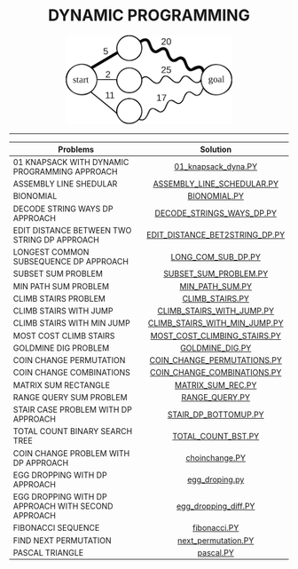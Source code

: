 <h1 align="center">DYNAMIC PROGRAMMING</h1>
<p align="center">
  <img width="300" src="logo.png">
</p>

----

| Problems                  | Solution                         |
| -------------             |:-------------:                   |
| 01 KNAPSACK WITH DYNAMIC PROGRAMMING APPROACH  | [01_knapsack_dyna.PY](https://github.com/aditya-2703/DSA/blob/main/dynamic_programming/01_knapsack_dyna.py)              |
| ASSEMBLY LINE SHEDULAR          | [ASSEMBLY_LINE_SCHEDULAR.PY](https://github.com/aditya-2703/DSA/blob/main/dynamic_programming/ASSEMBLY_LINE_SCHEDULAR.PY)        |   
| BIONOMIAL    | [BIONOMIAL.PY](https://github.com/aditya-2703/DSA/blob/main/dynamic_programming/BIONOMIAL.PY)     | 
| DECODE STRING WAYS DP APPROACH    | [DECODE_STRINGS_WAYS_DP.PY](https://github.com/aditya-2703/DSA/blob/main/dynamic_programming/DECODE_STRINGS_WAYS._DP.py)       |  
| EDIT DISTANCE BETWEEN TWO STRING DP APPROACH | [EDIT_DISTANCE_BET2STRING_DP.PY](https://github.com/aditya-2703/DSA/blob/main/dynamic_programming/EDIT_DISTANCE_BET2STRING_DP.py)        |
| LONGEST COMMON SUBSEQUENCE DP APPROACH    | [LONG_COM_SUB_DP.PY](https://github.com/aditya-2703/DSA/blob/main/dynamic_programming/LONG_COM_SUB_DP.py)                       |    | MAKING CHAIN PROBLEM          | [MAKING_CHAIN.PY](https://github.com/aditya-2703/DSA/blob/main/dynamic_programming/MAKING_CHAIN.PY)        |   
| SUBSET SUM PROBLEM          | [SUBSET_SUM_PROBLEM.PY](https://github.com/aditya-2703/DSA/blob/main/dynamic_programming/SUBSET_SUM_PROBLEM.PY)        |   
| MIN PATH SUM PROBLEM          | [MIN_PATH_SUM.PY](https://github.com/aditya-2703/DSA/blob/main/dynamic_programming/MIN_PATH_SUM.PY)        |   
| CLIMB STAIRS PROBLEM          | [CLIMB_STAIRS.PY](https://github.com/aditya-2703/DSA/blob/main/dynamic_programming/CLIMB_STAIRS.PY)        |   
| CLIMB STAIRS WITH JUMP        | [CLIMB_STAIRS_WITH_JUMP.PY](https://github.com/aditya-2703/DSA/blob/main/dynamic_programming/CLIMB_STAIRS_WITH_JUMP.PY)        |   
| CLIMB STAIRS WITH MIN JUMP    | [CLIMB_STAIRS_WITH_MIN_JUMP.PY](https://github.com/aditya-2703/DSA/blob/main/dynamic_programming/CLIMB_STAIRS_WITH_MIN_JUMP.PY)        |   
| MOST COST CLIMB STAIRS        | [MOST_COST_CLIMBING_STAIRS.PY](https://github.com/aditya-2703/DSA/blob/main/dynamic_programming/MOST_COST_CLIMBING_STAIRS.PY)        |   
| GOLDMINE DIG PROBLEM          | [GOLDMINE_DIG.PY](https://github.com/aditya-2703/DSA/blob/main/dynamic_programming/GOLDMINE_DIG.PY)        |   
| COIN CHANGE PERMUTATION       | [COIN_CHANGE_PERMUTATIONS.PY](https://github.com/aditya-2703/DSA/blob/main/dynamic_programming/COIN_CHANGE_PERMUTATIONS.PY)        |   
| COIN CHANGE COMBINATIONS      | [COIN_CHANGE_COMBINATIONS.PY](https://github.com/aditya-2703/DSA/blob/main/dynamic_programming/COIN_CHANGE_COMBINATIONS.PY)        |   
| MATRIX SUM RECTANGLE| [MATRIX_SUM_REC.PY](https://github.com/aditya-2703/DSA/blob/main/dynamic_programming/MATRIX_SUM_REC.py)     | 
| RANGE QUERY SUM PROBLEM    | [RANGE_QUERY.PY](https://github.com/aditya-2703/DSA/blob/main/dynamic_programming/RANGE_QUERY.py)       |  
| STAIR CASE PROBLEM WITH  DP APPROACH|[STAIR_DP_BOTTOMUP.PY](https://github.com/aditya-2703/DSA/blob/main/dynamic_programming/STAIR_DP_BOTTOMUP.py)        |  
| TOTAL COUNT BINARY SEARCH TREE | [TOTAL_COUNT_BST.PY](https://github.com/aditya-2703/DSA/blob/main/dynamic_programming/TOTAL_COUNT_BST.py)        |  
| COIN CHANGE PROBLEM WITH DP APPROACH| [choinchange.PY](https://github.com/aditya-2703/DSA/blob/main/dynamic_programming/coinchange.py)                 | 
| EGG DROPPING WITH DP APPROACH| [egg_droping.py](https://github.com/aditya-2703/DSA/blob/main/dynamic_programming/egg_droping.py)                 |   
| EGG DROPPING WITH DP APPROACH WITH SECOND APPROACH        | [egg_dropping_diff.PY](https://github.com/aditya-2703/DSA/blob/main/dynamic_programming/egg_droping_diff.py)                   |  
| FIBONACCI SEQUENCE    | [fibonacci.PY](https://github.com/aditya-2703/DSA/blob/main/dynamic_programming/fibonacci.py)                       |    
| FIND NEXT PERMUTATION        | [next_permutation.PY](https://github.com/aditya-2703/DSA/blob/main/dynamic_programming/next_permutaion.py)                   |  
| PASCAL TRIANGLE    | [pascal.PY](https://github.com/aditya-2703/DSA/blob/main/dynamic_programming/pascal.py)                       |    
